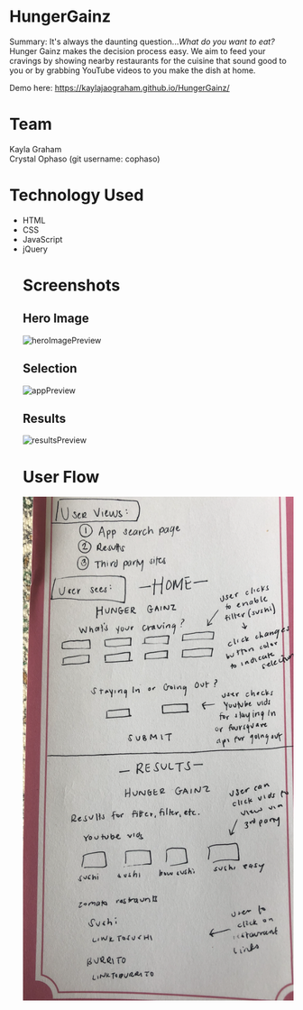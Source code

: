 # HungerGainz

Summary: It's always the daunting question...<i>What do you want to eat?</i> Hunger Gainz makes the decision process easy. We aim to feed your cravings by showing nearby restaurants for the cuisine that sound good to you or by grabbing YouTube videos to you make the dish at home. 

Demo here: https://kaylajaograham.github.io/HungerGainz/

# Team
Kayla Graham  
Crystal Ophaso (git username: cophaso)

# Technology Used
<ul>
  <li>HTML</li>
  <li>CSS</li>
  <li>JavaScript</li>
  <li>jQuery</li>

# Screenshots
<h2>Hero Image</h2>
<img width="339" alt="heroImagePreview" src="https://user-images.githubusercontent.com/35277690/60758950-31440280-9fd2-11e9-9789-fdda696cd1c3.png">
<h2>Selection</h2>
<img width="341" alt="appPreview" src="https://user-images.githubusercontent.com/35277690/60758949-31440280-9fd2-11e9-9a2d-00c0e3a6ea9e.png">
<h2>Results</h2>
<img width="332" alt="resultsPreview" src="https://user-images.githubusercontent.com/35277690/60758972-808a3300-9fd2-11e9-85f1-8be9b8fc76ae.png">



# User Flow
<p align="center"><img src="img/user_flow.png" /></p>




